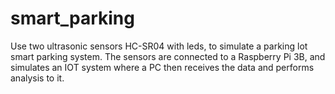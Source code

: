 # smart_parking
Use two ultrasonic sensors HC-SR04 with leds, to simulate a parking lot smart parking system. The sensors are connected to a Raspberry Pi 3B, and simulates an IOT system where a PC then receives the data and performs analysis to it.
